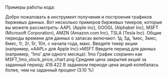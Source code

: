 Примеры работы кода:

Добро пожаловать в инструмент получения и построения графиков биржевых данных.
Вот несколько примеров биржевых тикеров, которые вы можете рассмотреть: AAPL (Apple Inc), GOOGL (Alphabet Inc), MSFT (Microsoft Corporation), AMZN (Amazon.com Inc), TSLA (Tesla Inc).
Общие периоды времени для данных о запасах включают: 1д, 5д, 1мес, 3мес, 6мес, 1г, 2г, 5г, 10л, с начала года, макс.
Введите тикер акции (например, «AAPL» для Apple Inc):»MSFT
Введите период для данных (например, '1mo' для одного месяца): 1mo
График сохранен как MSFT_1mo_stock_price_chart.png
Средняя цена закрытия акций за заданный период: 419.422
В заданном периоде цена акций колебалась более, чем на заданный процент (3.10 %)